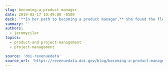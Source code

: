 ```yaml
---
slug: becoming-a-product-manager
date: 2019-03-17 10:49:00 -0500
deck: '**In her path to becoming a product manager,** she found the flexibility to explore new approaches to managing the product while periodically shaping her role into something that worked for the team.'
summary: ''
authors:
  - jeremyzilar
topics:
  - product-and-project-management
  - project-management

source: 'doi-revenuedata'
source_url: 'https://revenuedata.doi.gov/blog/becoming-a-product-manager/'
---
```

